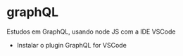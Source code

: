 # graphQL
Estudos em GraphQL, usando node JS com a IDE VSCode

- Instalar o plugin GraphQL for VSCode
